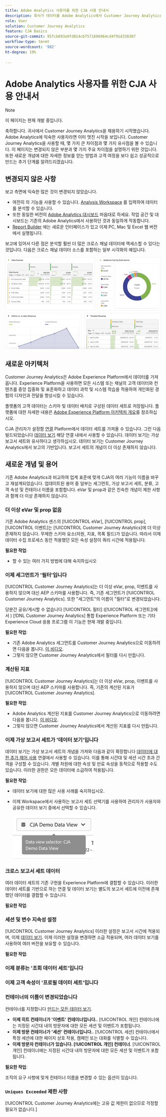 ```yaml
---
title: Adobe Analytics 사용자를 위한 CJA 사용 안내서
description: 회사가 데이터를 Adobe Analytics에서 Customer Journey Analytics으로 이동할 때 사용자의 관점에서 고려해야 할 사항
role: User
solution: Customer Journey Analytics
feature: CJA Basics
source-git-commit: 957cb693a9fd814cbf571696964cd4f91d338307
workflow-type: tm+mt
source-wordcount: '982'
ht-degree: 19%

---
```



# Adobe Analytics 사용자를 위한 CJA 사용 안내서

>[!NOTE]
>
>이 페이지는 현재 개발 중입니다.

축하합니다. 귀사에서 Customer Journey Analytics을 채용하기 시작했습니다. Adobe Analytics에 익숙한 사용자라면 이미 멋진 시작을 보입니다. Customer Journey Analytics을 사용할 때, 몇 가지 큰 차이점과 몇 가지 유사점을 볼 수 있습니다. 이 페이지는 변경되지 않은 부분과 몇 가지 주요 차이점을 설명하기 위한 것입니다. 또한 새로운 개념에 대한 자세한 정보를 얻는 방법과 고객 여정을 보다 쉽고 성공적으로 만드는 추가 단계를 알려드리겠습니다.

## 변경되지 않은 사항

보고 측면에 익숙한 많은 것이 변경되지 않았습니다.

* 여전히 의 기능을 사용할 수 있습니다. [Analysis Workspace](/help/analysis-workspace/home.md) 를 입력하여 데이터를 분석할 수 있습니다.
* 또한 동일한 버전의 [Adobe Analytics 대시보드](/help/mobile-app/home.md) 마음대로 하세요. 작업 공간 및 대시보드는 기존의 Adobe Analytics에서 사용하던 것과 동일하게 작동합니다.
* [Report Builder](/help/report-builder/report-buider-overview.md) 에는 새로운 인터페이스가 있고 이제 PC, Mac 및 Excel 웹 버전에서 실행됩니다.

보고에 있어서 다른 점은 분석할 훨씬 더 많은 크로스 채널 데이터에 액세스할 수 있다는 것입니다. 다음은 크로스 채널 데이터 소스를 포함하는 일부 시각화의 예입니다.

![다중 채널 시각화](assets/cross-channel.png)

## 새로운 아키텍처

Customer Journey Analytics은 Adobe Experience Platform에서 데이터를 가져옵니다. Experience Platform을 사용하면 모든 시스템 또는 채널의 고객 데이터와 컨텐츠를 중앙 집중화 및 표준화하고 데이터 과학 및 시스템 학습을 적용하여 개인화된 경험의 디자인과 전달을 향상시킬 수 있습니다.

플랫폼의 고객 데이터는 스키마 및 데이터 배치로 구성된 데이터 세트로 저장됩니다. 플랫폼에 대한 자세한 내용은 [Adobe Experience Platform 아키텍처 개요](https://experienceleague.adobe.com/docs/platform-learn/tutorials/intro-to-platform/basic-architecture.html?lang=ko)를 참조하십시오.

CJA 관리자가 설정함 [연결](/help/connections/create-connection.md) Platform에서 데이터 세트를 가져올 수 있습니다. 그런 다음 빌드되었습니다 [데이터 보기](/help/data-views/data-views.md) 해당 연결 내에서 사용할 수 있습니다. 데이터 보기는 가상 보고서 세트와 유사하다고 생각하십시오. 데이터 보기는 Customer Journey Analytics에서 보고의 기반입니다. 보고서 세트의 개념이 더 이상 존재하지 않습니다.

## 새로운 개념 및 용어

기존 Adobe Analytics과 비교하여 업계 표준에 맞게 CJA의 여러 기능이 이름을 바꾸고 재설계되었습니다. 업데이트된 용어 중 일부는 세그먼트, 가상 보고서 세트, 분류, 고객 속성 및 컨테이너 이름을 포함합니다. eVar 및 prop과 같은 친숙한 개념이 제한 사항과 함께 더 이상 존재하지 않습니다.

### 더 이상 eVar 및 prop 없음

기존 Adobe Analytics 센스의 [!UICONTROL eVar], [!UICONTROL prop], [!UICONTROL 이벤트]는 [!UICONTROL Customer Journey Analytics]에 더 이상 존재하지 않습니다. 무제한 스키마 요소(차원, 지표, 목록 필드)가 있습니다. 따라서 이제 데이터 수집 프로세스 동안 적용했던 모든 속성 설정이 쿼리 시간에 적용됩니다.

**필요한 작업**:

* 할 수 있는 여러 가지 방법에 대해 숙지하십시오

### 이제 세그먼트가 &#39;필터&#39;입니다

[!UICONTROL Customer Journey Analytics]는 더 이상 eVar, prop, 이벤트를 사용하지 않으며 대신 AEP 스키마를 사용합니다. 즉, 기존 세그먼트가 [!UICONTROL Customer Journey Analytics]. 또한 &quot;세그먼트&quot;의 이름이 &quot;필터&quot;로 변경되었습니다.

당분간 공유/게시할 수 없습니다 [!UICONTROL 필터] ([!UICONTROL 세그먼트])에서 ) [!DNL Customer Journey Analytics] 통합 Experience Platform 또는 기타 Experience Cloud 응용 프로그램 이 기능은 현재 개발 중입니다.

**필요한 작업**:

* 기존 Adobe Analytics 세그먼트를 Customer Journey Analytics으로 이동하려면 다음을 봅니다. [이 비디오](https://experienceleague.adobe.com/docs/customer-journey-analytics-learn/tutorials/moving-adobe-analytics-segments-to-customer-journey-analytics.html?lang=ko).
* 그렇지 않으면 Customer Journey Analytics에서 필터를 다시 만듭니다.

### 계산된 지표

[!UICONTROL Customer Journey Analytics]는 더 이상 eVar, prop, 이벤트를 사용하지 않으며 대신 AEP 스키마를 사용합니다. 즉, 기존의 계산된 지표가 [!UICONTROL Customer Journey Analytics].

**필요한 작업**:

* Adobe Analytics 계산된 지표를 Customer Journey Analytics으로 이동하려면 다음을 봅니다. [이 비디오](https://experienceleague.adobe.com/docs/customer-journey-analytics-learn/tutorials/moving-your-calculated-metrics-from-adobe-analytics-to-customer-journey-analytics.html?lang=ko).
* 그렇지 않으면 Customer Journey Analytics에서 계산된 지표를 다시 만듭니다.

### 이제 가상 보고서 세트가 &#39;데이터 보기&#39;입니다

데이터 보기는 가상 보고서 세트의 개념을 가져와 다음과 같이 확장합니다 [데이터에 대한 추가 제어 사용](/help/data-views/create-dataview.md) 연결에서 사용할 수 있습니다. 이를 통해 시간대 및 세션 시간 초과 간격을 구성할 수 있습니다. 개별 차원에 대한 속성 및 만료 속성을 동적으로 적용할 수도 있습니다. 이러한 권한은 모든 데이터에 소급하여 적용됩니다.

**필요한 작업**:

* 데이터 보기에 대한 많은 사용 사례를 숙지하십시오.
* 이제 Workspace에서 사용하는 보고서 세트 선택기를 사용하여 관리자가 사용자와 공유한 데이터 보기 중에서 선택할 수 있습니다.

   ![data-view-selector](assets/data-views.png)

### 크로스 보고서 세트 데이터

여러 데이터 세트의 기존 구현을 Experience Platform에 결합할 수 있습니다. 이러한 데이터 세트를 기반으로 하는 연결 및 데이터 보기는 별도의 보고서 세트에 이전에 존재했던 데이터를 결합할 수 있습니다.

**필요한 작업**:


### 세션 및 변수 지속성 설정

[!UICONTROL Customer Journey Analytics] 이러한 설정은 보고서 시간에 적용되며, 이제 [데이터 보기](help/data-views/component-settings/persistence.md). 이제 이러한 설정을 변경하면 소급 적용되며, 여러 데이터 보기를 사용하여 여러 버전을 보유할 수 있습니다.

**필요한 작업**:


### 이제 분류는 &#39;조회 데이터 세트&#39;입니다

### 이제 고객 속성이 &#39;프로필 데이터 세트&#39;입니다


### 컨테이너의 이름이 변경되었습니다

컨테이너를 지정합니다 [만드는 모든 데이터 보기](https://experienceleague.adobe.com/docs/analytics-platform/using/cja-dataviews/create-dataview.html?lang=en#containers).
* **이제 히트 컨테이너가 &#39;이벤트&#39; 컨테이너입니다.**. [!UICONTROL 개인] 컨테이너에는 지정된 시간대 내의 방문자에 대한 모든 세션 및 이벤트가 포함됩니다.
* **이제 방문 컨테이너가 &#39;세션&#39; 컨테이너입니다.**. [!UICONTROL 세션] 컨테이너에서 특정 세션에 대한 페이지 상호 작용, 캠페인 또는 대화를 식별할 수 있습니다.
* **이제 방문자 컨테이너가 있습니다. [!UICONTROL 개인] 컨테이너**. [!UICONTROL 개인] 컨테이너에는 지정된 시간대 내의 방문자에 대한 모든 세션 및 이벤트가 포함됩니다.

**필요한 작업**:

조직의 요구 사항에 맞게 컨테이너 이름을 변경할 수 있는 옵션이 있습니다.


### `Uniques Exceeded` 제한 사항

[!UICONTROL Customer Journey Analytics에는 고유 값 제한이 없으므로 걱정할 필요가 없습니다.]
